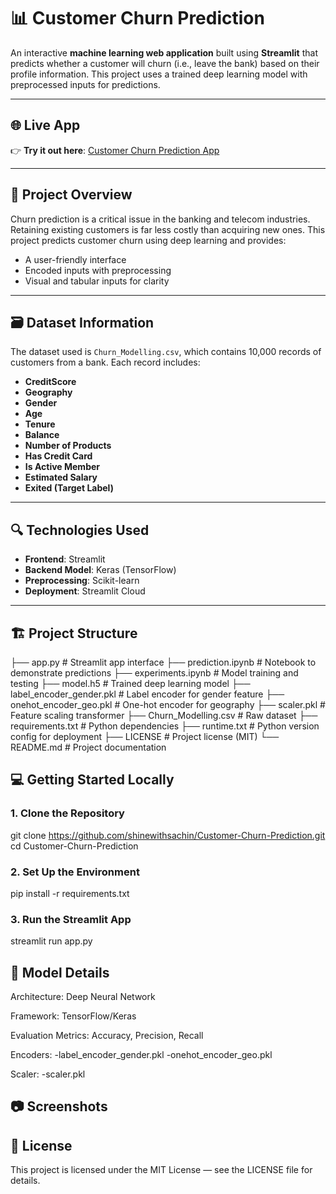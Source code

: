 # 📊 Customer Churn Prediction

An interactive **machine learning web application** built using **Streamlit** that predicts whether a customer will churn (i.e., leave the bank) based on their profile information. This project uses a trained deep learning model with preprocessed inputs for predictions.

---

## 🌐 Live App

👉 **Try it out here**: [Customer Churn Prediction App](https://customer-churn-prediction-l3wrh79uua4aswjraestse.streamlit.app/)

---

## 🧠 Project Overview

Churn prediction is a critical issue in the banking and telecom industries. Retaining existing customers is far less costly than acquiring new ones. This project predicts customer churn using deep learning and provides:

- A user-friendly interface
- Encoded inputs with preprocessing
- Visual and tabular inputs for clarity

---

## 🗃 Dataset Information

The dataset used is `Churn_Modelling.csv`, which contains 10,000 records of customers from a bank. Each record includes:

- **CreditScore**
- **Geography**
- **Gender**
- **Age**
- **Tenure**
- **Balance**
- **Number of Products**
- **Has Credit Card**
- **Is Active Member**
- **Estimated Salary**
- **Exited (Target Label)**

---

## 🔍 Technologies Used

- **Frontend**: Streamlit
- **Backend Model**: Keras (TensorFlow)
- **Preprocessing**: Scikit-learn
- **Deployment**: Streamlit Cloud

---

## 🏗 Project Structure

├── app.py # Streamlit app interface
├── prediction.ipynb # Notebook to demonstrate predictions
├── experiments.ipynb # Model training and testing
├── model.h5 # Trained deep learning model
├── label_encoder_gender.pkl # Label encoder for gender feature
├── onehot_encoder_geo.pkl # One-hot encoder for geography
├── scaler.pkl # Feature scaling transformer
├── Churn_Modelling.csv # Raw dataset
├── requirements.txt # Python dependencies
├── runtime.txt # Python version config for deployment
├── LICENSE # Project license (MIT)
└── README.md # Project documentation

## 💻 Getting Started Locally

### 1. Clone the Repository


git clone https://github.com/shinewithsachin/Customer-Churn-Prediction.git
cd Customer-Churn-Prediction

### 2. Set Up the Environment
pip install -r requirements.txt

### 3. Run the Streamlit App
streamlit run app.py

## 🧪 Model Details

Architecture: Deep Neural Network

Framework: TensorFlow/Keras

Evaluation Metrics: Accuracy, Precision, Recall

Encoders:
-label_encoder_gender.pkl
-onehot_encoder_geo.pkl

Scaler:
-scaler.pkl

## 📷 Screenshots


## 📄 License
This project is licensed under the MIT License — see the LICENSE file for details.



